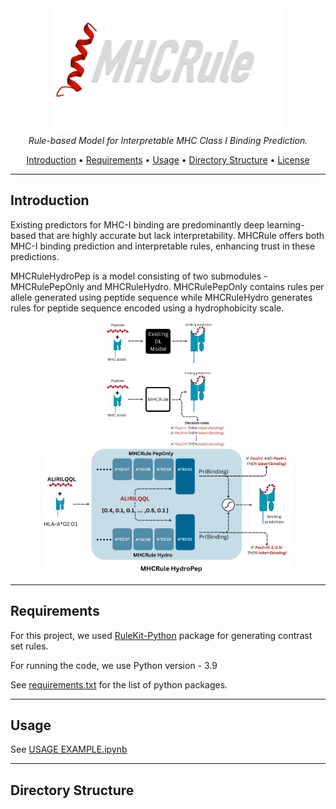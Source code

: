 <div align="center">
  <img height="200" alt="MHCRule" src="./figures/Logo.png/">
</div>

<div align="center">
  <em>Rule-based Model for Interpretable MHC Class I Binding Prediction.</em>
</div>

 <p align="center">
  <a href="#Introduction">Introduction</a> •
  <a href="#Requirements">Requirements</a> •
  <a href="#Usage">Usage</a> •
  <a href="#Directory Structure">Directory Structure</a> •
  <a href="#license">License</a> 
</p>

---
## Introduction

Existing predictors for MHC-I binding are predominantly deep learning-based  that are highly accurate but lack interpretability. MHCRule offers both MHC-I binding prediction and interpretable rules, enhancing trust in these predictions.

MHCRuleHydroPep is a model consisting of two submodules - MHCRulePepOnly and MHCRuleHydro. MHCRulePepOnly contains rules per allele generated using peptide sequence while MHCRuleHydro generates rules for peptide sequence encoded using a hydrophobicity scale.

<div align="center">
  <img src="./figures/MHCRule.png" alt="Project Intro" height="200" width="200"/>
  <img src="./figures/MHCRuleHydroPep.png" alt="MHCRuleHydroPep.png" height="200"/>
</div>

---
## Requirements

For this project, we used <a href="[./requirements.txt](https://github.com/adaa-polsl/RuleKit-python)">  RuleKit-Python</a> package for generating contrast set rules. 

For running the code, we use Python version - 3.9

See <a href="./requirements.txt"> requirements.txt</a> for the list of python packages.

---
## Usage
See <a href="./USAGE EXAMPLE.ipynb"> USAGE EXAMPLE.ipynb</a>

---
## Directory Structure

